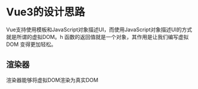 # Vue3的设计思路
Vue支持使用模板和JavaScript对象描述UI，而使用JavaScript对象描述UI的方式就是所谓的虚拟DOM。h 函数的返回值就是一个对象，其作用是让我们编写虚拟 DOM 变得更加轻松。
## 渲染器
渲染器能够将虚拟DOM渲染为真实DOM